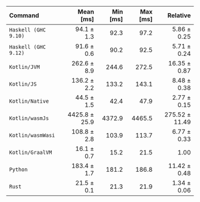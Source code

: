 | Command | Mean [ms] | Min [ms] | Max [ms] | Relative |
|:---|---:|---:|---:|---:|
| `Haskell (GHC 9.10)` | 94.1 ± 1.3 | 92.3 | 97.2 | 5.86 ± 0.25 |
| `Haskell (GHC 9.12)` | 91.6 ± 0.6 | 90.2 | 92.5 | 5.71 ± 0.24 |
| `Kotlin/JVM` | 262.6 ± 8.9 | 244.6 | 272.5 | 16.35 ± 0.87 |
| `Kotlin/JS` | 136.2 ± 2.2 | 133.2 | 143.1 | 8.48 ± 0.38 |
| `Kotlin/Native` | 44.5 ± 1.5 | 42.4 | 47.9 | 2.77 ± 0.15 |
| `Kotlin/wasmJs` | 4425.8 ± 25.9 | 4372.9 | 4465.5 | 275.52 ± 11.49 |
| `Kotlin/wasmWasi` | 108.8 ± 2.8 | 103.9 | 113.7 | 6.77 ± 0.33 |
| `Kotlin/GraalVM` | 16.1 ± 0.7 | 15.2 | 21.5 | 1.00 |
| `Python` | 183.4 ± 1.7 | 181.2 | 186.8 | 11.42 ± 0.48 |
| `Rust` | 21.5 ± 0.1 | 21.3 | 21.9 | 1.34 ± 0.06 |
